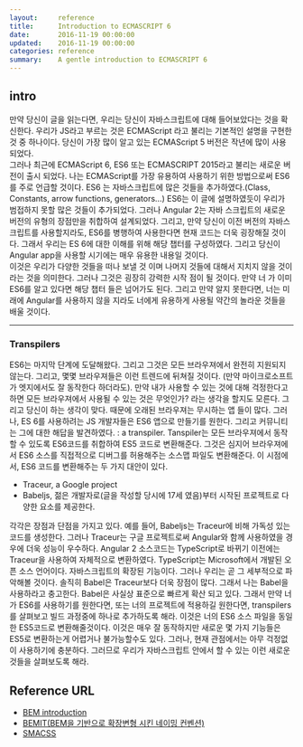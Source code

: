 ```yaml
---
layout:     reference
title:      Introduction to ECMASCRIPT 6
date:       2016-11-19 00:00:00
updated:    2016-11-19 00:00:00
categories: reference
summary:    A gentle introduction to ECMASCRIPT 6
---
```





## intro

만약 당신이 글을 읽는다면, 우리는 당신이 자바스크립트에 대해 들어보았다는 것을 확신한다. 우리가 JS라고 부르는 것은 ECMAScript 라고 불리는 기본적인 설명을 구현한 것 중 하나이다. 당신이 가장 많이 알고 있는 ECMAScript 5 버전은 작년에 많이 사용되었다. <br/>
그러나 최근에 ECMAScript 6, ES6 또는 ECMASCRIPT 2015라고 불리는 새로운 버전이 출시 되었다. 나는 ECMAScript를 가장 유용하여 사용하기 위한 방법으로써 ES6를 주로 언급할 것이다. ES6 는 자바스크립트에 많은 것들을 추가하였다.(Class, Constants, arrow functions, generators…)
ES6는 이 글에 설명하였듯이 우리가 범접하지 못할 많은 것들이 추가되었다. 그러나 Angular 2는 자바 스크립트의 새로운 버전의 유형의 장점만을 취합하여 설계되었다. 그리고, 만약 당신이 이전 버전의 자바스크립트를 사용할지라도, ES6를 병행하여 사용한다면 현재 코드는 더욱 굉장해질 것이다. 그래서 우리는 ES 6에 대한 이해를 위해 해당 챕터를 구성하였다. 그리고 당신이 Angular app을 사용할 시기에는 매우 유용한 내용일 것이다. <br/>
이것은 우리가 다양한 것들을 떠나 보낼 것 이며 나머지 것들에 대해서 지치지 않을 것이라는 것을 의미한다. 그러나 그것은 굉장히 강력한 시작 점이 될 것이다. 만약 너 가 이미 ES6를 알고 있다면 해당 챕터 들은 넘어가도 된다. 그리고 만약 알지 못한다면, 너는 미래에 Angular를 사용하지 않을 지라도 너에게 유용하게 사용될 약간의 놀라운 것들을 배울 것이다.


**************************************************************************************************

### Transpilers

ES6는 마지막 단계에 도달해왔다. 그리고 그것은 모든 브라우져에서 완전히 지원되지 않는다. 그리고, 몇몇 브라우져들은 이런 트렌드에 뒤쳐질 것이다. (만약 마이크로소프트가 엣지에서도 잘 동작한다 하더라도). 만약 내가 사용할 수 있는 것에 대해 걱정한다고 하면 모든 브라우져에서 사용될 수 있는 것은 무엇인가? 라는 생각을 할지도 모른다. 그리고 당신이 하는 생각이 맞다. 때문에 오래된 브라우져는 무시하는 앱 들이 많다. 그러나, ES 6를 사용하려는 JS 개발자들은 ES6 앱으로 만들기를 원한다. 그리고 커뮤니티는 그에 대한 해답을 발견하였다. : a transpiler.
Tanspiler는 모든 브라우져에서 동작할 수 있도록 ES6코드를 취합하여 ES5 코드로 변환해준다. 그것은 심지어 브라우져에서 ES6 소스를 직접적으로 디버그를 허용해주는 소스맵 파일도 변환해준다. 이 시점에서, ES6 코드를 변환해주는 두 가지 대안이 있다. 

-	Traceur, a Google project
-	Babeljs, 젊은 개발자로(글을 작성할 당시에 17세 였음)부터 시작된 프로젝트로 다양한 요소를 제공한다. 

각각은 장점과 단점을 가지고 있다. 예를 들어, Babeljs는 Traceur에 비해 가독성 있는 코드를 생성한다. 그러나 Traceur는 구글 프로젝트로써 Angular와 함께 사용하였을 경우에 더욱 성능이 우수하다. Angular 2 소스코드는 TypeScript로 바뀌기 이전에는 Traceur을 사용하여 자체적으로 변환하였다. TypeScript는 Microsoft에서 개발된 오픈 소스 언어이다. 자바스크립트의 확장된 기능이다. 그러나 우리는 곧 그 세부적으로 파악해볼 것이다. 
솔직히 Babel은 Traceur보다 더욱 장점이 많다. 그래서 나는 Babel을 사용하라고 충고한다. Babel은 사실상 표준으로 빠르게 확산 되고 있다. 
그래서 만약 너가 ES6를 사용하기를 원한다면, 또는 너의 프로젝트에 적용하길 원한다면, transpilers를 살펴보고 빌드 과정중에 하나로 추가하도록 해라. 이것은 너의 ES6 소스 파일을 동일한 ES5코드로 변환해줄것이다. 이것은 매우 잘 동작하지만 새로운 몇 가지 기능들은 ES5로 변환하는게 어렵거나 불가능할수도 있다. 그러나, 현재 관점에서는 아무 걱정없이 사용하기에 충분하다. 그러므로 우리가 자바스크립트 안에서 할 수 있는 이런 새로운 것들을 살펴보도록 해라.



## Reference URL
- [BEM introduction](http://getbem.com/introduction/)
- [BEMIT(BEM을 기반으로 확장변형 시킨 네이밍 컨벤션)](http://csswizardry.com/2015/08/bemit-taking-the-bem-naming-convention-a-step-further/)
- [SMACSS](https://smacss.com/)